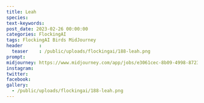 ```yaml
---
title: Leah
species: 
text-keywords: 
post_date: 2023-02-26 00:00:00
categories: FlockingAI
tags: FlockingAI Birds MidJourney 
header      :
  teaser    : /public/uploads/flockingai/188-leah.png
prompt: 
midjourney: https://www.midjourney.com/app/jobs/e3061cec-8b09-4998-8723-cda6b78114bd
instagram: 
twitter: 
facebook: 
gallery: 
  - /public/uploads/flockingai/188-leah.png
---
```


